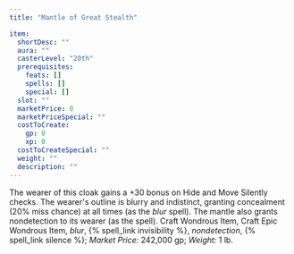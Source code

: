 ```yaml
---
title: "Mantle of Great Stealth"

item:
  shortDesc: ""
  aura: ""
  casterLevel: "20th"
  prerequisites:
    feats: []
    spells: []
    special: []
  slot: ""
  marketPrice: 0
  marketPriceSpecial: ""
  costToCreate:
    gp: 0
    xp: 0
  costToCreateSpecial: ""
  weight: ""
  description: ""
---
```

The wearer of this cloak gains a +30 bonus on Hide and Move Silently checks. The wearer's outline is blurry and indistinct, granting concealment (20% miss chance) at all times (as the _blur_ spell). The mantle also grants nondetection to its wearer (as the spell).
Craft Wondrous Item, Craft Epic Wondrous Item, _blur_, {% spell_link invisibility %}, _nondetection_, {% spell_link silence %}; _Market Price:_ 242,000 gp; _Weight:_ 1 lb.

